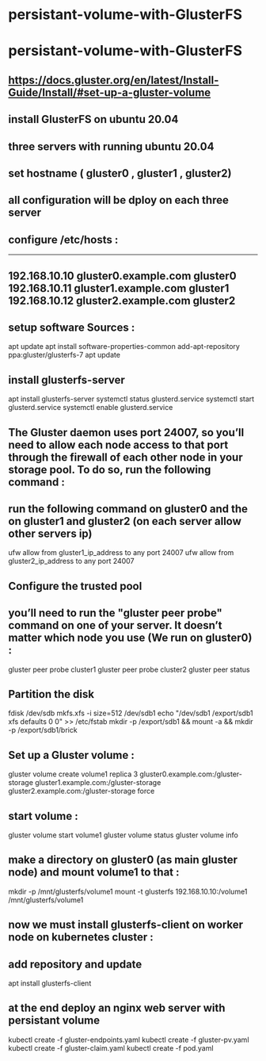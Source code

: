 # persistant-volume-with-GlusterFS
# persistant-volume-with-GlusterFS
## https://docs.gluster.org/en/latest/Install-Guide/Install/#set-up-a-gluster-volume
## install GlusterFS on ubuntu 20.04
## three servers with running ubuntu 20.04
## set hostname ( gluster0 , gluster1 , gluster2)
## all configuration will be dploy on each three server
## configure /etc/hosts :
---
192.168.10.10 gluster0.example.com gluster0
192.168.10.11 gluster1.example.com gluster1
192.168.10.12 gluster2.example.com gluster2
---
## setup software Sources :
apt update
apt install software-properties-common
add-apt-repository ppa:gluster/glusterfs-7
apt update

## install glusterfs-server
apt install glusterfs-server
systemctl status glusterd.service
systemctl start glusterd.service
systemctl enable glusterd.service

## The Gluster daemon uses port 24007, so you’ll need to allow each node access to that port through the firewall of each other node in your storage pool. To do so, run the following command :
## run the following command on gluster0 and the on gluster1 and gluster2 (on each server allow other servers ip)
ufw allow from gluster1_ip_address to any port 24007
ufw allow from gluster2_ip_address to any port 24007

## Configure the trusted pool
## you’ll need to run the "gluster peer probe" command on one of your server. It doesn’t matter which node you use (We run on gluster0) :

gluster peer probe cluster1
gluster peer probe cluster2
gluster peer status

## Partition the disk
fdisk /dev/sdb
mkfs.xfs -i size=512 /dev/sdb1
echo "/dev/sdb1 /export/sdb1 xfs defaults 0 0"  >> /etc/fstab
mkdir -p /export/sdb1 && mount -a && mkdir -p /export/sdb1/brick

## Set up a Gluster volume :
gluster volume create volume1 replica 3 gluster0.example.com:/gluster-storage gluster1.example.com:/gluster-storage gluster2.example.com:/gluster-storage force

## start volume :
gluster volume start volume1
gluster volume status
gluster volume info

## make a directory on gluster0 (as main gluster node) and mount volume1 to that :
mkdir -p /mnt/glusterfs/volume1
mount -t glusterfs 192.168.10.10:/volume1 /mnt/glusterfs/volume1

## now we must install glusterfs-client on worker node on kubernetes cluster :
## add repository and update
apt install glusterfs-client

## at the end deploy an nginx web server with persistant volume 
kubectl create -f gluster-endpoints.yaml
kubectl create -f gluster-pv.yaml
kubectl create -f gluster-claim.yaml
kubectl create -f pod.yaml



